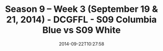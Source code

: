---
title: Season 9 – Week 3 (September 19 & 21, 2014) - DCGFFL - S09 Columbia Blue vs
  S09 White
teams-score:
- team: _teams/s09-columbia-blue.md
  score: 0
- team: _teams/s09-white.md
  score: 0
mvp: 'Columbia: B. Stokes / B. Neal'
game-ball: N/A
sportsperson: ''
season: 9
week: 3
date: '2014-09-22T10:27:58'
pageid: 1825-4454-vs-4471
---